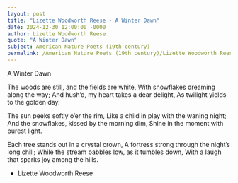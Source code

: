 ```yaml
---
layout: post
title: "Lizette Woodworth Reese - A Winter Dawn"
date: 2024-12-30 12:00:00 -0000
author: Lizette Woodworth Reese
quote: "A Winter Dawn"
subject: American Nature Poets (19th century)
permalink: /American Nature Poets (19th century)/Lizette Woodworth Reese/Lizette Woodworth Reese - A Winter Dawn
---
```


A Winter Dawn

The woods are still, and the fields are white,
   With snowflakes dreaming along the way;
And hush’d, my heart takes a dear delight,
   As twilight yields to the golden day.

The sun peeks softly o’er the rim,
   Like a child in play with the waning night;
And the snowflakes, kissed by the morning dim,
   Shine in the moment with purest light.

Each tree stands out in a crystal crown,
   A fortress strong through the night’s long chill;
While the stream babbles low, as it tumbles down,
   With a laugh that sparks joy among the hills.

- Lizette Woodworth Reese
